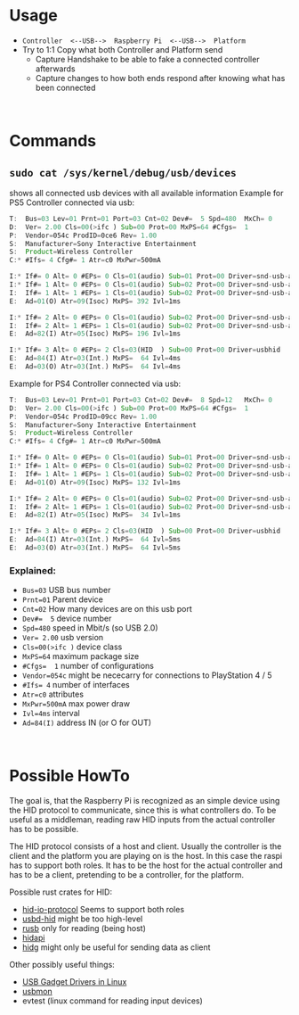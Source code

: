 # Usage

- `Controller  <--USB-->  Raspberry Pi  <--USB-->  Platform`
- Try to 1:1 Copy what both Controller and Platform send
  - Capture Handshake to be able to fake a connected controller afterwards
  - Capture changes to how both ends respond after knowing what has been connected

<br>

# Commands

## `sudo cat /sys/kernel/debug/usb/devices` 
shows all connected usb devices with all available information
Example for PS5 Controller connected via usb:
```Rust
T:  Bus=03 Lev=01 Prnt=01 Port=03 Cnt=02 Dev#=  5 Spd=480  MxCh= 0
D:  Ver= 2.00 Cls=00(>ifc ) Sub=00 Prot=00 MxPS=64 #Cfgs=  1
P:  Vendor=054c ProdID=0ce6 Rev= 1.00
S:  Manufacturer=Sony Interactive Entertainment
S:  Product=Wireless Controller
C:* #Ifs= 4 Cfg#= 1 Atr=c0 MxPwr=500mA

I:* If#= 0 Alt= 0 #EPs= 0 Cls=01(audio) Sub=01 Prot=00 Driver=snd-usb-audio
I:* If#= 1 Alt= 0 #EPs= 0 Cls=01(audio) Sub=02 Prot=00 Driver=snd-usb-audio
I:  If#= 1 Alt= 1 #EPs= 1 Cls=01(audio) Sub=02 Prot=00 Driver=snd-usb-audio
E:  Ad=01(O) Atr=09(Isoc) MxPS= 392 Ivl=1ms

I:* If#= 2 Alt= 0 #EPs= 0 Cls=01(audio) Sub=02 Prot=00 Driver=snd-usb-audio
I:  If#= 2 Alt= 1 #EPs= 1 Cls=01(audio) Sub=02 Prot=00 Driver=snd-usb-audio
E:  Ad=82(I) Atr=05(Isoc) MxPS= 196 Ivl=1ms

I:* If#= 3 Alt= 0 #EPs= 2 Cls=03(HID  ) Sub=00 Prot=00 Driver=usbhid
E:  Ad=84(I) Atr=03(Int.) MxPS=  64 Ivl=4ms
E:  Ad=03(O) Atr=03(Int.) MxPS=  64 Ivl=4ms
```
Example for PS4 Controller connected via usb:
```Rust
T:  Bus=03 Lev=01 Prnt=01 Port=03 Cnt=02 Dev#=  8 Spd=12   MxCh= 0
D:  Ver= 2.00 Cls=00(>ifc ) Sub=00 Prot=00 MxPS=64 #Cfgs=  1
P:  Vendor=054c ProdID=09cc Rev= 1.00
S:  Manufacturer=Sony Interactive Entertainment
S:  Product=Wireless Controller
C:* #Ifs= 4 Cfg#= 1 Atr=c0 MxPwr=500mA

I:* If#= 0 Alt= 0 #EPs= 0 Cls=01(audio) Sub=01 Prot=00 Driver=snd-usb-audio
I:* If#= 1 Alt= 0 #EPs= 0 Cls=01(audio) Sub=02 Prot=00 Driver=snd-usb-audio
I:  If#= 1 Alt= 1 #EPs= 1 Cls=01(audio) Sub=02 Prot=00 Driver=snd-usb-audio
E:  Ad=01(O) Atr=09(Isoc) MxPS= 132 Ivl=1ms

I:* If#= 2 Alt= 0 #EPs= 0 Cls=01(audio) Sub=02 Prot=00 Driver=snd-usb-audio
I:  If#= 2 Alt= 1 #EPs= 1 Cls=01(audio) Sub=02 Prot=00 Driver=snd-usb-audio
E:  Ad=82(I) Atr=05(Isoc) MxPS=  34 Ivl=1ms

I:* If#= 3 Alt= 0 #EPs= 2 Cls=03(HID  ) Sub=00 Prot=00 Driver=usbhid
E:  Ad=84(I) Atr=03(Int.) MxPS=  64 Ivl=5ms
E:  Ad=03(O) Atr=03(Int.) MxPS=  64 Ivl=5ms
```

### Explained:
- `Bus=03` USB bus number
- `Prnt=01` Parent device
- `Cnt=02` How many devices are on this usb port
- `Dev#=  5` device number
- `Spd=480` speed in Mbit/s (so USB 2.0)
- `Ver= 2.00` usb version
- `Cls=00(>ifc )` device class
- `MxPS=64` maximum package size
- `#Cfgs=  1` number of configurations
- `Vendor=054c` might be nececarry for connections to PlayStation 4 / 5
- `#Ifs= 4` number of interfaces
- `Atr=c0` attributes
- `MxPwr=500mA` max power draw
- `Ivl=4ms` interval
- `Ad=84(I)` address IN (or O for OUT)

<br>

# Possible HowTo
The goal is, that the Raspberry Pi is recognized as an simple device using the HID protocol to communicate, since this is what controllers do.
To be useful as a middleman, reading raw HID inputs from the actual controller has to be possible.

The HID protocol consists of a host and client. Usually the controller is the client and the platform you are playing on is the host. 
In this case the raspi has to support both roles. It has to be the host for the actual controller and has to be a client, pretending to be a controller, for the platform.

Possible rust crates for HID:
- [hid-io-protocol](https://crates.io/crates/hid-io-protocol/0.1.5) Seems to support both roles
- [usbd-hid](https://crates.io/crates/usbd-hid) might be too high-level
- [rusb](https://crates.io/crates/rusb) only for reading (being host)
- [hidapi](https://crates.io/crates/hidapi)
- [hidg](https://lib.rs/crates/hidg) might only be useful for sending data as client

Other possibly useful things:
- [USB Gadget Drivers in Linux](https://www.kernel.org/doc/html/v4.19/driver-api/usb/gadget.html)
- [usbmon](https://docs.kernel.org/usb/usbmon.html)
- evtest (linux command for reading input devices)
